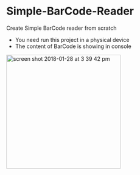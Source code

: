 # Simple-BarCode-Reader
Create Simple BarCode reader from scratch

* You need run this project in a physical device
* The content of BarCode is showing in console

<img width="300" alt="screen shot 2018-01-28 at 3 39 42 pm" src="https://user-images.githubusercontent.com/18216713/35486820-88834246-0441-11e8-9507-d23e2a7b39cf.png">
